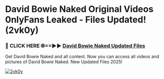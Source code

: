 # David Bowie Naked Original Videos 0nlyFans Leaked - Files Updated! (2vk0y)

<h3>🔴 CLICK HERE 🌐==►► <a href="https://tinyurl.com/yckcrads" rel="nofollow">David Bowie Naked Updated Files</a></h3>

Get David Bowie Naked and all content. Now you can access all videos and pictures of David Bowie Naked. New Updated Files 2025!

[![2vk0y](https://i.imgur.com/hpKpOFt.gif)](https://tinyurl.com/yckcrads)
